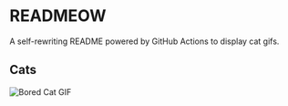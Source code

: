 # READMEOW

A self-rewriting README powered by GitHub Actions to display cat gifs.

## Cats

![Bored Cat GIF](https://media0.giphy.com/media/v1.Y2lkPTlhY2QwMmRhNzVjOW52dmIwbHQwb25qdmV2MnA5dGpuY2hzZzIybG9uYWZ5NjlhaiZlcD12MV9naWZzX3NlYXJjaCZjdD1n/mlvseq9yvZhba/200.gif)
